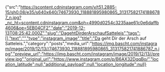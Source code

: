 {"src":"https://scontent.cdninstagram.com/v/t51.2885-15/sh0.08/e35/s640x640/74673930_118881895980865_313175821741886787_n.jpg?_nc_ht=scontent.cdninstagram.com&oh=4990d0254c3235aae61c0e6daffb4606&oe=5EB04CF2","date":"2019-12-13T08:25:42.000Z","slug":"DagehtDirderArschaufSatteleis","tags":[],"text":"","type":"instagram_image","title":"Da geht Dir der Arsch auf Satteleis.","category":"posts","media_url":"https://img.bascht.com/instagram/image/2019/12/13//74673930_118881895980865_313175821741886787_n.jpg","preview_url":"https://img.bascht.com/instagram/image/2019/12/13//preview.jpg","original_url":"https://www.instagram.com/p/B6AX32DqqBo/","location_latitude":null,"additional_payload":null,"location_longitude":null}
